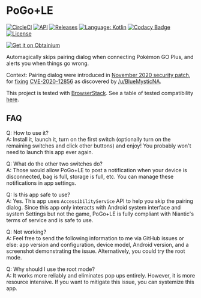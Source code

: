 # PoGo+LE

[![CircleCI](https://circleci.com/gh/Mygod/pogoplusle.svg?style=shield)](https://circleci.com/gh/Mygod/pogoplusle)
[![API](https://img.shields.io/badge/API-28%2B-brightgreen.svg?style=flat)](https://android-arsenal.com/api?level=28)
[![Releases](https://img.shields.io/github/downloads/Mygod/pogoplusle/total.svg)](https://github.com/Mygod/pogoplusle/releases)
[![Language: Kotlin](https://img.shields.io/github/languages/top/Mygod/pogoplusle.svg)](https://github.com/Mygod/pogoplusle/search?l=kotlin)
[![Codacy Badge](https://app.codacy.com/project/badge/Grade/e9422e80b8274d80a6f391ea90fbc237)](https://app.codacy.com/gh/Mygod/pogoplusle/dashboard?utm_source=gh&utm_medium=referral&utm_content=&utm_campaign=Badge_grade)
[![License](https://img.shields.io/github/license/Mygod/pogoplusle.svg)](LICENSE)

[![Get it on Obtainium](https://github.com/ImranR98/Obtainium/raw/main/assets/graphics/badge_obtainium.png)](https://apps.obtainium.imranr.dev/redirect?r=obtainium://add/https://github.com/Mygod/pogoplusle)

Automagically skips pairing dialog when connecting Pokémon GO Plus, and alerts you when things go wrong.

Context: Pairing dialog were introduced in [November 2020 security patch](https://source.android.com/security/bulletin/2020-11-01), for [fixing](https://android.googlesource.com/platform/system/bt/+/b3f12befdc4def7d695b6f1049cd02238eb1e4a8) [CVE-2020-12856](https://github.com/alwentiu/COVIDSafe-CVE-2020-12856) as discovered by [/u/BlueMysticNA](https://www.reddit.com/r/TheSilphRoad/comments/jujfm4/comment/gcdk4eb/).

This project is tested with [BrowserStack](https://email.browserstack.com/c/eJwljEtuwyAQQE9T77D4DeAFZ4mAGRyU2DSAZfX2Re36fcgLY0EIBSAW9BAB7VK8UeiU1hk0x_iQKsjItykZQkqKWy1sdmsvSK_yYbnR56JzsIzsu-LVKfQh2BHKqdjeiE6GYDeILm1MdgvjS3Oa-L3OtD-R-mtN9ViePrgtoI2UuBMpCjBSa0hWO4pamqyXt7_ve42t3p1aHyH9l80fP3vFPi4sdd73v_skv_bLR70).
See a table of tested compatibility [here](https://github.com/Mygod/pogoplusle/wiki/Device-compatibility-table-for-Bluetooth-pairing-assistant).

## FAQ

Q: How to use it?  
A: Install it, launch it, turn on the first switch (optionally turn on the remaining switches and click other buttons) and enjoy! You probably won't need to launch this app ever again.

Q: What do the other two switches do?  
A: Those would allow PoGo+LE to post a notification when your device is disconnected, bag is full, storage is full, etc. You can manage these notifications in app settings.

Q: Is this app safe to use?  
A: Yes. This app uses `AccessibilityService` API to help you skip the pairing dialog. Since this app only interacts with Android system interface and system Settings but not the game, PoGo+LE is fully compliant with Niantic's terms of service and is safe to use.

Q: Not working?  
A: Feel free to send the following information to me via GitHub issues or else: app version and configuration, device model, Android version, and a screenshot demonstrating the issue. Alternatively, you could try the root mode.

Q: Why should I use the root mode?  
A: It works more reliably and eliminates pop ups entirely. However, it is more resource intensive. If you want to mitigate this issue, you can systemize this app.
